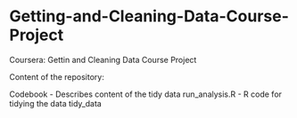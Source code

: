 # Getting-and-Cleaning-Data-Course-Project
Coursera: Gettin and Cleaning Data Course Project

Content of the repository:

Codebook - Describes content of the tidy data
run_analysis.R - R code for tidying the data
tidy_data 
